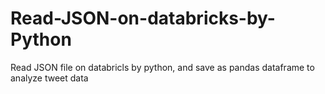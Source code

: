 # Read-JSON-on-databricks-by-Python
Read JSON file on databricls by python, and save as pandas dataframe to analyze tweet data

